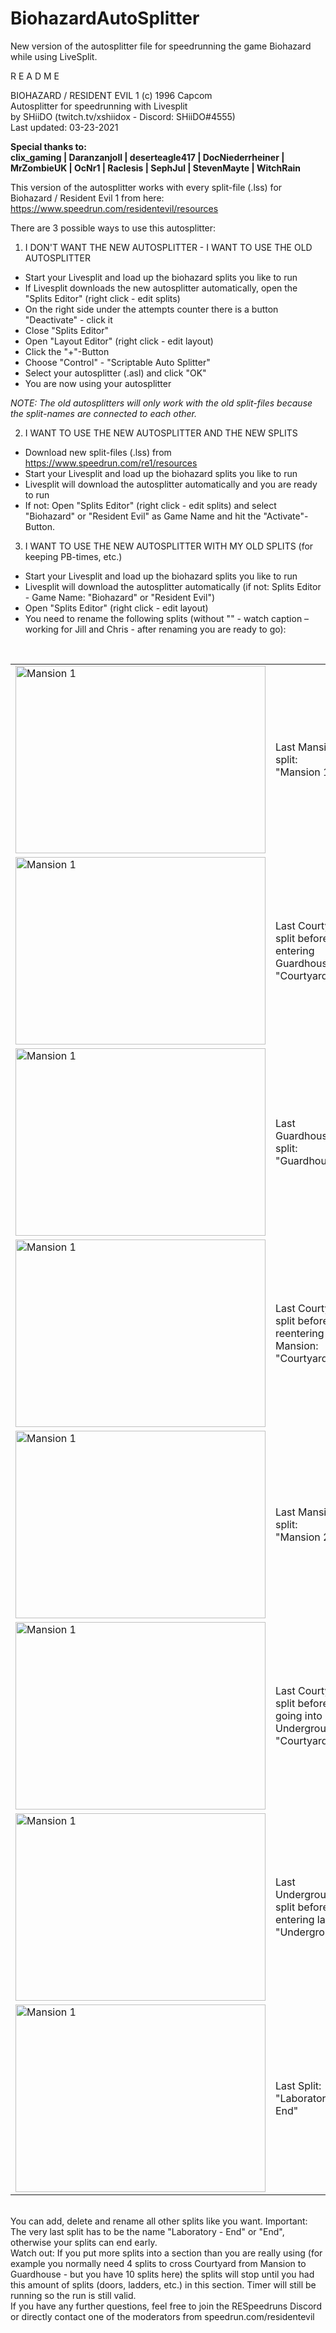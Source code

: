 # BiohazardAutoSplitter
New version of the autosplitter file for speedrunning the game Biohazard while using LiveSplit.

R E A D M E

BIOHAZARD / RESIDENT EVIL 1 (c) 1996 Capcom<br>
Autosplitter for speedrunning with Livesplit<br>
by SHiiDO (twitch.tv/xshiidox - Discord: SHiiDO#4555)<br>
Last updated: 03-23-2021<br>

<b>Special thanks to:<br>
clix_gaming | Daranzanjoll | deserteagle417 | DocNiederrheiner | MrZombieUK | OcNr1 | Raclesis | SephJul | StevenMayte | WitchRain</b>

This version of the autosplitter works with every split-file (.lss) for Biohazard / Resident Evil 1 from here: https://www.speedrun.com/residentevil/resources

There are 3 possible ways to use this autosplitter:

1. I DON'T WANT THE NEW AUTOSPLITTER - I WANT TO USE THE OLD AUTOSPLITTER
- Start your Livesplit and load up the biohazard splits you like to run
- If Livesplit downloads the new autosplitter automatically, open the "Splits Editor" (right click - edit splits)
- On the right side under the attempts counter there is a button "Deactivate" - click it
- Close "Splits Editor"
- Open "Layout Editor" (right click - edit layout)
- Click the "+"-Button
- Choose "Control" - "Scriptable Auto Splitter"
- Select your autosplitter (.asl) and click "OK"
- You are now using your autosplitter

<i>NOTE: The old autosplitters will only work with the old split-files because the split-names are connected to each other.</i>

2. I WANT TO USE THE NEW AUTOSPLITTER AND THE NEW SPLITS
- Download new split-files (.lss) from https://www.speedrun.com/re1/resources
- Start your Livesplit and load up the biohazard splits you like to run
- Livesplit will download the autosplitter automatically and you are ready to run
- If not: Open "Splits Editor" (right click - edit splits) and select "Biohazard" or "Resident Evil" as Game Name and hit the "Activate"-Button.

3. I WANT TO USE THE NEW AUTOSPLITTER WITH MY OLD SPLITS (for keeping PB-times, etc.)
- Start your Livesplit and load up the biohazard splits you like to run
- Livesplit will download the autosplitter automatically (if not: Splits Editor - Game Name: "Biohazard" or "Resident Evil")
- Open "Splits Editor" (right click - edit layout)
- You need to rename the following splits (without "" - watch caption – working for Jill and Chris - after renaming you are ready to go):
<br>
<table>
  <tr>
    <td><img src="https://i.imgur.com/3KjVXjp.png" alt="Mansion 1" width="400" height="300"></td>
    <td>Last Mansion 1 split: <br>"Mansion 1"</td>
  </tr>
  <tr>
    <td><img src="https://i.imgur.com/p2DC6k2.png" alt="Mansion 1" width="400" height="300"></td>
    <td>Last Courtyard split before entering Guardhouse: <br>"Courtyard 1"</td>
  </tr>
  <tr>
    <td><img src="https://i.imgur.com/WzsxSpF.png" alt="Mansion 1" width="400" height="300"></td>
    <td>Last Guardhouse split: <br>"Guardhouse"</td>
  </tr>
  <tr>
    <td><img src="https://i.imgur.com/OAOa34D.png" alt="Mansion 1" width="400" height="300"></td>
    <td>Last Courtyard split before reentering Mansion: <br>"Courtyard 2"</td>
  </tr>
  <tr>
    <td><img src="https://i.imgur.com/sivIxHM.png" alt="Mansion 1" width="400" height="300"></td>
    <td>Last Mansion 2 split: <br>"Mansion 2"</td>
  </tr>
  <tr>
    <td><img src="https://i.imgur.com/a1oT5Xn.png" alt="Mansion 1" width="400" height="300"></td>
    <td>Last Courtyard split before going into Underground: <br>"Courtyard 3"</td>
  </tr>
  <tr>
    <td><img src="https://i.imgur.com/zfFEJbF.png" alt="Mansion 1" width="400" height="300"></td>
    <td>Last Underground split before entering labs: <br>"Underground"</td>
  </tr>
  <tr>
    <td><img src="https://i.imgur.com/sjsgpSI.png" alt="Mansion 1" width="400" height="300"></td>
    <td>Last Split: <br>"Laboratory - End"</td>
  </tr>
</table>
<br>
You can add, delete and rename all other splits like you want. Important: The very last split has to be the name "Laboratory - End" or "End", otherwise your splits can end early.<br>
Watch out: If you put more splits into a section than you are really using (for example you normally need 4 splits to cross Courtyard from Mansion to Guardhouse - but you have 10 splits here) the splits will stop until you had this amount of splits (doors, ladders, etc.) in this section. Timer will still be running so the run is still valid.
<br>
If you have any further questions, feel free to join the RESpeedruns Discord or directly contact one of the moderators from speedrun.com/residentevil
